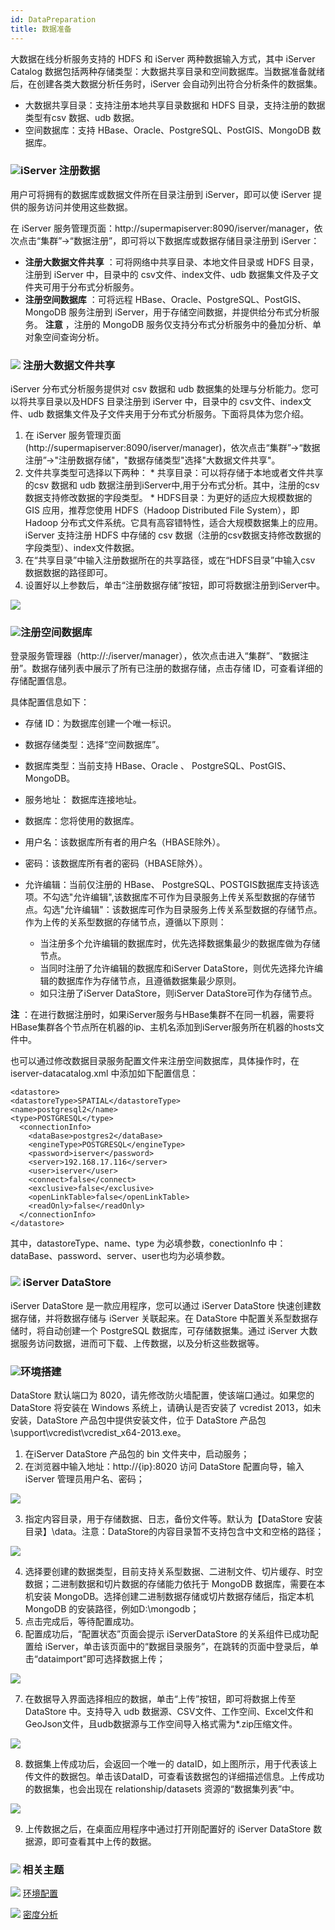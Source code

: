 ```yaml
---
id: DataPreparation
title: 数据准备
---
```

大数据在线分析服务支持的 HDFS 和 iServer 两种数据输入方式，其中 iServer Catalog
数据包括两种存储类型：大数据共享目录和空间数据库。当数据准备就绪后，在创建各类大数据分析任务时，iServer 会自动列出符合分析条件的数据集。

  * 大数据共享目录：支持注册本地共享目录数据和 HDFS 目录，支持注册的数据类型有csv 数据、udb 数据。
  * 空间数据库：支持 HBase、Oracle、PostgreSQL、PostGIS、MongoDB 数据库。

### ![](../img/read.gif)iServer 注册数据

用户可将拥有的数据库或数据文件所在目录注册到 iServer，即可以使 iServer 提供的服务访问并使用这些数据。

在 iServer
服务管理页面：http://supermapiserver:8090/iserver/manager，依次点击“集群”→“数据注册”，即可将以下数据库或数据存储目录注册到
iServer：

  * **注册大数据文件共享** ：可将网络中共享目录、本地文件目录或 HDFS 目录，注册到 iServer 中，目录中的 csv文件、index文件、udb 数据集文件及子文件夹可用于分布式分析服务。
  * **注册空间数据库** ：可将远程 HBase、Oracle、PostgreSQL、PostGIS、MongoDB 服务注册到 iServer，用于存储空间数据，并提供给分布式分析服务。 **注意** ，注册的 MongoDB 服务仅支持分布式分析服务中的叠加分析、单对象空间查询分析。

### ![](../img/read.gif) 注册大数据文件共享

iServer 分布式分析服务提供对 csv 数据和 udb 数据集的处理与分析能力。您可以将共享目录以及HDFS 目录注册到 iServer 中，目录中的
csv文件、index文件、udb 数据集文件及子文件夹用于分布式分析服务。下面将具体为您介绍。

  1. 在 iServer 服务管理页面(http://supermapiserver:8090/iserver/manager)，依次点击“集群”→“数据注册”→"注册数据存储"，"数据存储类型"选择"大数据文件共享"。
  2. 文件共享类型可选择以下两种：
    * 共享目录：可以将存储于本地或者文件共享的csv 数据和 udb 数据注册到iServer中,用于分布式分析。其中，注册的csv数据支持修改数据的字段类型。
    * HDFS目录：为更好的适应大规模数据的 GIS 应用，推荐您使用 HDFS（Hadoop Distributed File System），即 Hadoop 分布式文件系统。它具有高容错特性，适合大规模数据集上的应用。iServer 支持注册 HDFS 中存储的 csv 数据（注册的csv数据支持修改数据的字段类型）、index文件数据。 
  3. 在“共享目录”中输入注册数据所在的共享路径，或在“HDFS目录”中输入csv 数据数据的路径即可。
  4. 设置好以上参数后，单击“注册数据存储”按钮，即可将数据注册到iServer中。

![](img/CatalogData.png)

### ![](../img/read.gif)注册空间数据库

登录服务管理器（http://:/iserver/manager），依次点击进入“集群”、“数据注册”。数据存储列表中展示了所有已注册的数据存储，点击存储
ID，可查看详细的存储配置信息。

具体配置信息如下：

  * 存储 ID：为数据库创建一个唯一标识。
  * 数据存储类型：选择“空间数据库”。
  * 数据库类型：当前支持 HBase、Oracle 、 PostgreSQL、PostGIS、MongoDB。
  * 服务地址： 数据库连接地址。
  * 数据库：您将使用的数据库。
  * 用户名：该数据库所有者的用户名（HBASE除外）。
  * 密码：该数据库所有者的密码（HBASE除外）。
  * 允许编辑：当前仅注册的 HBase、 PostgreSQL、POSTGIS数据库支持该选项。不勾选"允许编辑",该数据库不可作为目录服务上传关系型数据的存储节点。勾选"允许编辑"：该数据库可作为目录服务上传关系型数据的存储节点。作为上传的关系型数据的存储节点，遵循以下原则：

    * 当注册多个允许编辑的数据库时，优先选择数据集最少的数据库做为存储节点。
    * 当同时注册了允许编辑的数据库和iServer DataStore，则优先选择允许编辑的数据库作为存储节点，且遵循数据集最少原则。
    * 如只注册了iServer DataStore，则iServer DataStore可作为存储节点。

**注**
：在进行数据注册时，如果iServer服务与HBase集群不在同一机器，需要将HBase集群各个节点所在机器的ip、主机名添加到iServer服务所在机器的hosts文件中。

也可以通过修改数据目录服务配置文件来注册空间数据库，具体操作时，在 iserver-datacatalog.xml 中添加如下配置信息：

    
    
    <datastore> 
    <datastoreType>SPATIAL</datastoreType> 
    <name>postgresql2</name>
    <type>POSTGRESQL</type>   
      <connectionInfo>  
        <dataBase>postgres2</dataBase>   
        <engineType>POSTGRESQL</engineType>   
        <password>iserver</password>   
        <server>192.168.17.116</server>   
        <user>iserver</user>   
        <connect>false</connect>   
        <exclusive>false</exclusive>   
        <openLinkTable>false</openLinkTable>   
        <readOnly>false</readOnly>  
      </connectionInfo> 
    </datastore> 

其中，datastoreType、name、type 为必填参数，conectionInfo
中：dataBase、password、server、user也均为必填参数。

### ![](../img/read.gif) iServer DataStore

iServer DataStore 是一款应用程序，您可以通过 iServer DataStore 快速创建数据存储，并将数据存储与 iServer
关联起来。在 DataStore 中配置关系型数据存储时，将自动创建一个 PostgreSQL 数据库，可存储数据集。通过 iServer
大数据服务访问数据，进而可下载、上传数据，以及分析这些数据等。

### ![](../img/read.gif)环境搭建

DataStore 默认端口为 8020，请先修改防火墙配置，使该端口通过。如果您的 DataStore 将安装在 Windows 系统上，请确认是否安装了
vcredist 2013，如未安装，DataStore 产品包中提供安装文件，位于 DataStore
产品包\support\vcredist\vcredist_x64-2013.exe。

  1. 在iServer DataStore 产品包的 bin 文件夹中，启动服务；
  2. 在浏览器中输入地址：http://{ip}:8020 访问 DataStore 配置向导，输入 iServer 管理员用户名、密码； 

![](img/DataStore1.png)

  3. 指定内容目录，用于存储数据、日志，备份文件等。默认为【DataStore 安装目录】\data。注意：DataStore的内容目录暂不支持包含中文和空格的路径； 

![](img/DataStore2.png)

  4. 选择要创建的数据类型，目前支持关系型数据、二进制文件、切片缓存、时空数据；二进制数据和切片数据的存储能力依托于 MongoDB 数据库，需要在本机安装 MongoDB。选择创建二进制数据存储或切片数据存储后，指定本机 MongoDB 的安装路径，例如D:\mongodb；
  5. 点击完成后，等待配置成功。
  6. 配置成功后，“配置状态”页面会提示 iServerDataStore 的关系组件已成功配置给 iServer，单击该页面中的“数据目录服务”，在跳转的页面中登录后，单击“dataimport”即可选择数据上传； 

![](img/DataStore4.png)

  7. 在数据导入界面选择相应的数据，单击“上传”按钮，即可将数据上传至 DataStore 中。支持导入 udb 数据源、CSV文件、工作空间、Excel文件和GeoJson文件，且udb数据源与工作空间导入格式需为*.zip压缩文件。 

![](img/DataStore6.png)

  8. 数据集上传成功后，会返回一个唯一的 dataID，如上图所示，用于代表该上传文件的数据包。单击该DataID，可查看该数据包的详细描述信息。上传成功的数据集，也会出现在 relationship/datasets 资源的“数据集列表”中。 

![](img/DataStore7.png)

  9. 上传数据之后，在桌面应用程序中通过打开刚配置好的 iServer DataStore 数据源，即可查看其中上传的数据。

### ![](../img/seealso.png) 相关主题

![](../img/smalltitle.png)
[环境配置](BigDataAnalysisEnvironmentConfiguration.html)

![](../img/smalltitle.png) [密度分析](DensityAnalysis.html)



